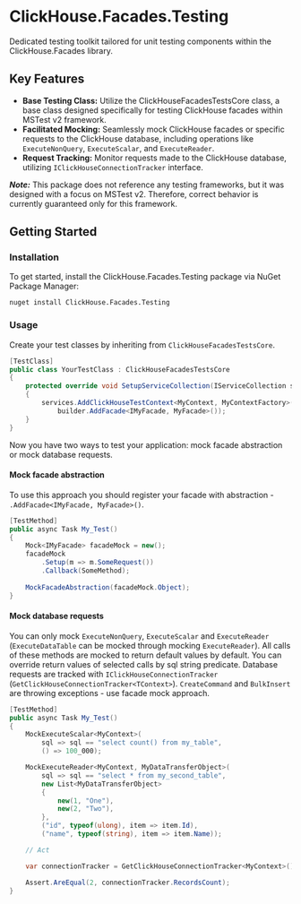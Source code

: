 # ClickHouse.Facades.Testing
Dedicated testing toolkit tailored for unit testing components within the ClickHouse.Facades library.

## Key Features
- **Base Testing Class:** Utilize the ClickHouseFacadesTestsCore class,
  a base class designed specifically for testing ClickHouse facades within MSTest v2 framework.
- **Facilitated Mocking:** Seamlessly mock ClickHouse facades
  or specific requests to the ClickHouse database,
  including operations like `ExecuteNonQuery`, `ExecuteScalar`, and `ExecuteReader`.
- **Request Tracking:** Monitor requests made to the ClickHouse database, utilizing `IClickHouseConnectionTracker` interface.

***Note:*** This package does not reference any testing frameworks,
but it was designed with a focus on MSTest v2.
Therefore, correct behavior is currently guaranteed only for this framework.

## Getting Started
### Installation
To get started, install the ClickHouse.Facades.Testing package via NuGet Package Manager:
```
nuget install ClickHouse.Facades.Testing
```
### Usage
Create your test classes by inheriting from `ClickHouseFacadesTestsCore`.
```csharp
[TestClass]
public class YourTestClass : ClickHouseFacadesTestsCore
{
    protected override void SetupServiceCollection(IServiceCollection services)
    {
        services.AddClickHouseTestContext<MyContext, MyContextFactory>(builder =>
            builder.AddFacade<IMyFacade, MyFacade>());
    }
}
```
Now you have two ways to test your application: mock facade abstraction or mock database requests.
#### Mock facade abstraction
To use this approach you should register your facade with abstraction - `.AddFacade<IMyFacade, MyFacade>()`.
```csharp
[TestMethod]
public async Task My_Test()
{
    Mock<IMyFacade> facadeMock = new();
    facadeMock
        .Setup(m => m.SomeRequest())
        .Callback(SomeMethod);
		
    MockFacadeAbstraction(facadeMock.Object);
}
```
#### Mock database requests
You can only mock `ExecuteNonQuery`, `ExecuteScalar` and `ExecuteReader` (`ExecuteDataTable` can be mocked through mocking `ExecuteReader`).
All calls of these methods are mocked to return default values by default.
You can override return values of selected calls by sql string predicate.
Database requests are tracked with `IClickHouseConnectionTracker` (`GetClickHouseConnectionTracker<TContext>`).
`CreateCommand` and `BulkInsert` are throwing exceptions - use facade mock approach.
```csharp
[TestMethod]
public async Task My_Test()
{
    MockExecuteScalar<MyContext>(
        sql => sql == "select count() from my_table",
        () => 100_000);

    MockExecuteReader<MyContext, MyDataTransferObject>(
        sql => sql == "select * from my_second_table",
        new List<MyDataTransferObject>
        {
            new(1, "One"),
            new(2, "Two"),
        },
        ("id", typeof(ulong), item => item.Id),
        ("name", typeof(string), item => item.Name));

    // Act

    var connectionTracker = GetClickHouseConnectionTracker<MyContext>();

    Assert.AreEqual(2, connectionTracker.RecordsCount);
}
```
